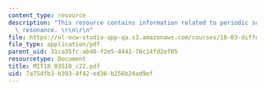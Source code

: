 ```yaml
---
content_type: resource
description: "This resource contains information related to periodic solutions and\
  \ resonance. \r\n\r\n"
file: https://ol-ocw-studio-app-qa.s3.amazonaws.com/courses/18-03-differential-equations-spring-2010/7a754fb3b3934f42ed36b256b24ad9ef_MIT18_03S10_c22.pdf
file_type: application/pdf
parent_uid: 31ca35fc-ab40-f2e5-4441-76c14fd2ef05
resourcetype: Document
title: MIT18_03S10_c22.pdf
uid: 7a754fb3-b393-4f42-ed36-b256b24ad9ef
---
```

